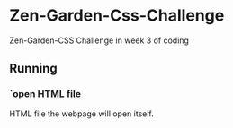 # Zen-Garden-Css-Challenge
Zen-Garden-CSS Challenge in week 3 of coding

## Running

### `open HTML file

HTML file the webpage will open itself.
